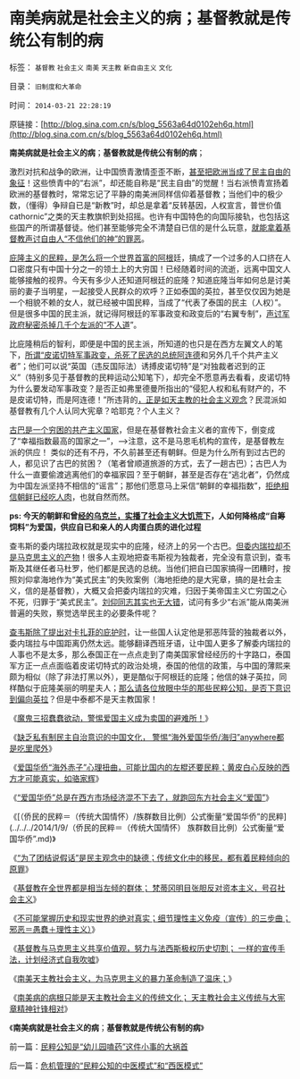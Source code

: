# 南美病就是社会主义的病；基督教就是传统公有制的病

标签： `基督教` `社会主义` `南美` `天主教` `新自由主义` `文化` 

目录： `旧制度和大革命`

时间： `2014-03-21 22:28:19`

原链接：[http://blog.sina.com.cn/s/blog_5563a64d0102eh6q.html](http://blog.sina.com.cn/s/blog_5563a64d0102eh6q.html)

**南美病就是社会主义的病**；**基督教就是传统公有制的病**；



激烈对抗和战争的欧洲，让中国愤青激情歪歪不断，[甚至把欧洲当成了民主自由的象征](../../../2012/11/1/欧洲基督教文化，自古以来就是弱肉强食.md)！这些愤青中的“右派”，却还能自称是“民主自由”的觉醒！当右派愤青宣扬着欧洲的基督教时，常常忘记了平静的南美洲同样信仰着基督教；当他们中的极少数，（懂得）争辩自已是“新教”时，却总是拿着“反转基因，人权宣言，普世价值cathornic”之类的天主教旗帜到处招摇。也许有中国特色的向国际接轨，也包括这些国产的所谓基督徒。他们甚至能够完全不清楚自已信的是什么玩意，[就能拿着基督教声讨自由人“不信他们的神”的罪恶](../../../2011/3/23/基督教不是人权的标准；美国不是民主的权威.md)。



[庇隆主义的民粹，是怎么将一个世界首富的阿根](../../../2011/7/14/他信近似庇隆，英拉近似庇隆夫人，泰国近似阿根廷.md)廷，搞成了一个过多的人口挤在人口密度只有中国十分之一的领土上的大穷国！已经随着时间的流逝，远离中国文人能够接触的视界。今天有多少人还知道阿根廷的庇隆？知道庇隆当年如何总是讨美丽的妻子当明星，一起接受人民群众的欢呼？正如泰国的英拉，甚至仅仅因为她是一个相貌不赖的女人，就已经被中国民粹，当成了“代表了泰国的民主（人权）”。但是很多中国的民主派，就记得阿根廷的军事政变和政变后的“右翼专制”，[声讨军政府秘密杀掉几千个左派的“不人道](../../../2011/11/16/后进国家的资本主义政权难以建立.md)”。

比庇隆稍后的智利，即便是中国的民主派，所知道的也只是在西方左翼文人的笔下，[所谓“皮诺切特军事政变，杀死了民选的总统阿连德](../../../2012/2/17/革命是害怕被澄清的暴力建构，皮诺切特和阿连德.md)和另外几千个共产主义者”；他们可以说“英国（违反国际法）诱搏皮诺切特”是“对独裁者迟到的正义”（特别多见于基督教的民粹运动公知笔下），却完全不愿意再去看看，皮诺切特为什么要发动军事政变？是否正如弗里德曼所指出的“侵犯人权和私有财产的，不是皮诺切特，而是阿连德！”所违背的[，正是如天主教的社会主义观念](../../../2014/1/24/天主教社会主义，南美暴力革命的温床.md)？民混派如基督教有几个人认同大宪章？哈耶克？个人主义？

[古巴是一个穷困的共产主义国家](http://darthvad.blog.sohu.com/131126086.html)，但是在基督教社会主义者的宣传下，倒变成了“幸福指数最高的国家之一”，——>注意，这不是马恩毛机构的宣传，是基督教左派的供应！
类似的还有不丹，不久前甚至还有朝鲜。但是为什么所有到过古巴的人，都见识了古巴的贫困？（笔者曾顺道旅游的方式，去了一趟古巴）；古巴人为什么一直要偷渡逃离他们的幸福家园？至于朝鲜，甚至是否存在“逃北者”，仍然成为中国左派坚持不相信的“谣言”；那他们愿意马上采信“朝鲜的幸福指数”，[拒绝相信朝鲜已经吃人肉](../../../2012/6/12/朝鲜民主集中制中的统治阶级和剥削阶级.md)，也就自然而然。

**ps: 今天的朝鲜和曾[经的乌克兰，实播了社会主义大饥荒下](../../../2013/1/11/乌克兰大饥荒！第一个被迫吃人肉的民族.md)，人如何降格成“自筹饲料”为爱国，供应自已和亲人的人肉蛋白质的进化过程**

查韦斯的委内瑞拉政权就是现实中的庇隆，经济上的另一个古巴。[但委内瑞拉却不是马克思主义的产物](../../../2014/1/23/基督教的宣传手段与马克思主义一样，及一样的反效果.md)！很多人主观地把查韦斯视为独裁者，完全没有意识到，查韦斯及其继任者马杜罗，他们都是民选的总统。当他们把自已国家搞得一团糟时，按照刘仰拿海地作为“美式民主”的失败案例（海地拒绝的是大宪章，搞的是社会主义，信的是基督教），大概又会把委内瑞拉的灾难，归因于美帝国主义亡穷国之心不死，归罪于“美式民主”。[刘仰同志其实也无大错](../../../2009/9/28/示形于外实侵于内的爱国道德明星.md)，试问有多少“右派”能从南美洲普遍的失败，察觉选举民主的必要条件呢？

[查韦斯除了提出对卡扎菲的庇护时](../../../2011/10/29/道德社会中的“打倒”和“平反”是啥回事？.md)，让一些国人认定他是邪恶阵营的独裁者以外，委内瑞拉与中国距离仍然太远。能够翻译西班牙语，让中国人更多了解委内瑞拉的人事也不是太多，那么泰国正在一点点走到了南美国家曾经经历的十字路口，泰国军方正一点点面临着皮诺切特式的政治处境，泰国的他信的政策，与中国的薄熙来颇为相似（除了非法打黑以外），更是酷似于阿根廷的庇隆；他信的妹子英拉，同样酷似于庇隆美丽的明星夫人；[那么请各位放眼中华的那些民粹公知，是否下意识到偏向英拉](../../../2010/5/20/泰国动乱原因他信均贫富的多数人暴政.md)？但是中泰都不是天主教国家！

《[魔鬼三招蠢蠢欲动，警惕爱国主义成为卖国的避难所！](../../../2013/12/26/魔鬼三招蠢蠢欲动，警惕爱国主义再成流氓的避难所！.md)》

《[缺乏私有制民主自治意识的中国文化，
警惕“海外爱国华侨/海归”anywhere都是吃里爬外](../../../2013/12/28/爱国华侨和土著愤青的共识“种族主义”.md)》

《[爱国华侨“海外赤子”心理扭曲，可能比国内的左棍还要民粹；黄皮白心反映的西方才可能真实，如骆家辉](../../../2014/1/1/新爱国华侨“海外赤子”心理扭曲，可能非常民粹.md)》

《[“爱国华侨”总是在西方市场经济混不下去了，就跑回东方社会主义“爱国”](../../../2014/1/3/“爱国华侨”既是双边的叛国者，也是东方的传教士.md)》

《[（侨民的民粹＝（传统大国情怀）/族群数目比例）公式衡量“爱国华侨”的民粹](../../../2014/1/9/（侨民的民粹＝（传统大国情怀） 族群数目比例）公式衡量“爱国华侨”.md)》

《[“为了团结说假话”是民主观念中的缺德；传统文化中的移民，都有着民粹倾向的原罪](../../../2014/1/12/“为了团结说假话”是民主观念中的缺德；.md)》

《[基督教在全世界都是相当左倾的群体；
梵蒂冈明目张胆反对资本主义，号召社会主义](../../../2014/1/21/基督教在全世界都是相当左倾的群体，梵蒂冈的马克思主义宣言.md)》

《[不可能掌握历史和现实世界的绝对真实；细节理性主义免疫（宣传）的三步曲；邪恶＝愚蠢＋理性主义）](../../../2014/1/22/细节理性主义免疫的三步曲，公式(邪恶＝愚蠢＋理性主义).md)》

《[基督教与马克思主义共享价值观，努力与法西斯极权历史切割；
一样的宣传手法，计划经济式自我吹嘘](../../../2014/1/23/基督教的宣传手段与马克思主义一样，及一样的反效果.md)》

《[南美天主教社会主义，为马克思主义的暴力革命制造了温床；](../../../2014/1/24/天主教社会主义，南美暴力革命的温床.md)》

《[南美病的病根只能是天主教社会主义的传统文化；
天主教社会主义传统与大宪章精神针锋相对](../../../2014/1/26/天主教社会主义与大宪章针锋相对，及南美和马克思主义.md)》

《**南美病就是社会主义的病**；**基督教就是传统公有制的病**》



前一篇：[民粹公知是“幼儿园嗑药”这件小事的大祸首](http://blog.sina.com.cn/s/blog_5563a64d0102eh60.html)

后一篇：[危机管理的“民粹公知的中医模式”和“西医模式”](../../../2014/3/21/危机管理的“民粹公知的中医模式”和“西医模式”.md)